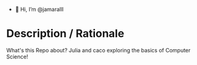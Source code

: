- 👋 Hi, I’m @jamaralll
<!---
jamaralll/jamaralll is a ✨ special ✨ repository because its `README.md` (this file) appears on your GitHub profile.
You can click the Preview link to take a look at your changes.
--->

# Description / Rationale

What's this Repo about?  Julia and caco exploring the basics of Computer Science!
